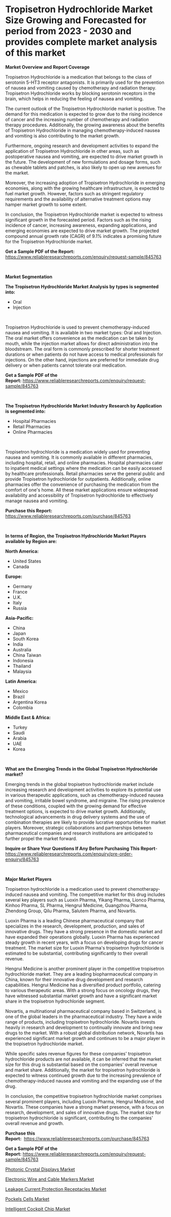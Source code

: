<p><h1>Tropisetron Hydrochloride Market Size Growing and Forecasted for period from 2023 - 2030 and provides complete market analysis of this market</h1></p><p><strong>Market Overview and Report Coverage</strong></p>
<p><p>Tropisetron Hydrochloride is a medication that belongs to the class of serotonin 5-HT3 receptor antagonists. It is primarily used for the prevention of nausea and vomiting caused by chemotherapy and radiation therapy. Tropisetron Hydrochloride works by blocking serotonin receptors in the brain, which helps in reducing the feeling of nausea and vomiting.</p><p>The current outlook of the Tropisetron Hydrochloride market is positive. The demand for this medication is expected to grow due to the rising incidence of cancer and the increasing number of chemotherapy and radiation therapy procedures. Additionally, the growing awareness about the benefits of Tropisetron Hydrochloride in managing chemotherapy-induced nausea and vomiting is also contributing to the market growth.</p><p>Furthermore, ongoing research and development activities to expand the application of Tropisetron Hydrochloride in other areas, such as postoperative nausea and vomiting, are expected to drive market growth in the future. The development of new formulations and dosage forms, such as chewable tablets and patches, is also likely to open up new avenues for the market.</p><p>Moreover, the increasing adoption of Tropisetron Hydrochloride in emerging economies, along with the growing healthcare infrastructure, is expected to fuel market growth. However, factors such as stringent regulatory requirements and the availability of alternative treatment options may hamper market growth to some extent.</p><p>In conclusion, the Tropisetron Hydrochloride market is expected to witness significant growth in the forecasted period. Factors such as the rising incidence of cancer, increasing awareness, expanding applications, and emerging economies are expected to drive market growth. The projected compound annual growth rate (CAGR) of 9.1% indicates a promising future for the Tropisetron Hydrochloride market.</p></p>
<p><strong>Get a Sample PDF of the Report:</strong> <a href="https://www.reliableresearchreports.com/enquiry/request-sample/845763">https://www.reliableresearchreports.com/enquiry/request-sample/845763</a></p>
<p>&nbsp;</p>
<p><strong>Market Segmentation</strong></p>
<p><strong>The Tropisetron Hydrochloride Market Analysis by types is segmented into:</strong></p>
<p><ul><li>Oral</li><li>Injection</li></ul></p>
<p>&nbsp;</p>
<p><p>Tropisetron Hydrochloride is used to prevent chemotherapy-induced nausea and vomiting. It is available in two market types: Oral and Injection. The oral market offers convenience as the medication can be taken by mouth, while the injection market allows for direct administration into the bloodstream. The oral form is commonly prescribed for shorter treatment durations or when patients do not have access to medical professionals for injections. On the other hand, injections are preferred for immediate drug delivery or when patients cannot tolerate oral medication.</p></p>
<p><strong>Get a Sample PDF of the Report:</strong>&nbsp;<a href="https://www.reliableresearchreports.com/enquiry/request-sample/845763">https://www.reliableresearchreports.com/enquiry/request-sample/845763</a></p>
<p>&nbsp;</p>
<p><strong>The Tropisetron Hydrochloride Market Industry Research by Application is segmented into:</strong></p>
<p><ul><li>Hospital Pharmacies</li><li>Retail Pharmacies</li><li>Online Pharmacies</li></ul></p>
<p>&nbsp;</p>
<p><p>Tropisetron hydrochloride is a medication widely used for preventing nausea and vomiting. It is commonly available in different pharmacies, including hospital, retail, and online pharmacies. Hospital pharmacies cater to inpatient medical settings where the medication can be easily accessed by healthcare professionals. Retail pharmacies serve the general public and provide Tropisetron hydrochloride for outpatients. Additionally, online pharmacies offer the convenience of purchasing the medication from the comfort of one's home. All these market applications ensure widespread availability and accessibility of Tropisetron hydrochloride to effectively manage nausea and vomiting.</p></p>
<p><strong>Purchase this Report:</strong>&nbsp; <a href="https://www.reliableresearchreports.com/purchase/845763">https://www.reliableresearchreports.com/purchase/845763</a></p>
<p>&nbsp;</p>
<p><strong>In terms of Region, the Tropisetron Hydrochloride Market Players available by Region are:</strong></p>
<p>
    <p> <strong> North America: </strong>
        <ul>
            <li>United States</li>
            <li>Canada</li>
        </ul>
        </p> 
    <p> <strong> Europe: </strong>
        <ul>
            <li>Germany</li>
            <li>France</li>
            <li>U.K.</li>
            <li>Italy</li>
            <li>Russia</li>
        </ul>
        </p> 
    <p> <strong> Asia-Pacific: </strong>
        <ul>
            <li>China</li>
            <li>Japan</li>
            <li>South Korea</li>
            <li>India</li>
            <li>Australia</li>
            <li>China Taiwan</li>
            <li>Indonesia</li>
            <li>Thailand</li>
            <li>Malaysia</li>
        </ul>
        </p> 
    <p> <strong> Latin America: </strong>
        <ul>
            <li>Mexico</li>
            <li>Brazil</li>
            <li>Argentina Korea</li>
            <li>Colombia</li>
        </ul>
        </p> 
    <p> <strong> Middle East & Africa: </strong>
        <ul>
            <li>Turkey</li>
            <li>Saudi</li>
            <li>Arabia</li>
            <li>UAE</li>
            <li>Korea</li>
        </ul>
    </p>
    </p>
<p>&nbsp;</p>
<p><strong>What are the Emerging Trends in the Global Tropisetron Hydrochloride market?</strong></p>
<p><p>Emerging trends in the global tropisetron hydrochloride market include increasing research and development activities to explore its potential use in various therapeutic applications, such as chemotherapy-induced nausea and vomiting, irritable bowel syndrome, and migraine. The rising prevalence of these conditions, coupled with the growing demand for effective treatment options, is expected to drive market growth. Additionally, technological advancements in drug delivery systems and the use of combination therapies are likely to provide lucrative opportunities for market players. Moreover, strategic collaborations and partnerships between pharmaceutical companies and research institutions are anticipated to further propel the market forward.</p></p>
<p><strong>Inquire or Share Your Questions If Any Before Purchasing This Report</strong>- <a href="https://www.reliableresearchreports.com/enquiry/pre-order-enquiry/845763">https://www.reliableresearchreports.com/enquiry/pre-order-enquiry/845763</a></p>
<p>&nbsp;</p>
<p><strong>Major Market Players</strong></p>
<p><p>Tropisetron hydrochloride is a medication used to prevent chemotherapy-induced nausea and vomiting. The competitive market for this drug includes several key players such as Luoxin Pharma, Yikang Pharma, Lionco Pharma, Kinhoo Pharma, SL Pharma, Hengrui Medicine, Guangzhou Pharma, Zhendong Group, Qilu Pharma, Salutem Pharma, and Novartis.</p><p>Luoxin Pharma is a leading Chinese pharmaceutical company that specializes in the research, development, production, and sales of innovative drugs. They have a strong presence in the domestic market and have expanded their operations globally. Luoxin Pharma has experienced steady growth in recent years, with a focus on developing drugs for cancer treatment. The market size for Luoxin Pharma's tropisetron hydrochloride is estimated to be substantial, contributing significantly to their overall revenue.</p><p>Hengrui Medicine is another prominent player in the competitive tropisetron hydrochloride market. They are a leading biopharmaceutical company in China, known for their innovative drug development and research capabilities. Hengrui Medicine has a diversified product portfolio, catering to various therapeutic areas. With a strong focus on oncology drugs, they have witnessed substantial market growth and have a significant market share in the tropisetron hydrochloride segment.</p><p>Novartis, a multinational pharmaceutical company based in Switzerland, is one of the global leaders in the pharmaceutical industry. They have a wide range of products, including tropisetron hydrochloride. Novartis invests heavily in research and development to continually innovate and bring new drugs to the market. With a robust global distribution network, Novartis has experienced significant market growth and continues to be a major player in the tropisetron hydrochloride market.</p><p>While specific sales revenue figures for these companies' tropisetron hydrochloride products are not available, it can be inferred that the market size for this drug is substantial based on the companies' overall revenue and market share. Additionally, the market for tropisetron hydrochloride is expected to witness continued growth due to the increasing prevalence of chemotherapy-induced nausea and vomiting and the expanding use of the drug.</p><p>In conclusion, the competitive tropisetron hydrochloride market comprises several prominent players, including Luoxin Pharma, Hengrui Medicine, and Novartis. These companies have a strong market presence, with a focus on research, development, and sales of innovative drugs. The market size for tropisetron hydrochloride is significant, contributing to the companies' overall revenue and growth.</p></p>
<p><strong>Purchase this Report:</strong>&nbsp;&nbsp;<a href="https://www.reliableresearchreports.com/purchase/845763">https://www.reliableresearchreports.com/purchase/845763</a></p>
<p></p>
<p><strong>Get a Sample PDF of the Report:</strong>&nbsp;<a href="https://www.reliableresearchreports.com/enquiry/request-sample/845763">https://www.reliableresearchreports.com/enquiry/request-sample/845763</a></p>
<p><p><a href="https://medium.com/@jerrodhilll68/photonic-crystal-displays-market-trends-forecast-and-competitive-analysis-to-2030-1015b652bdee">Photonic Crystal Displays Market</a></p><p><a href="https://medium.com/@royalhoeger626/electronic-wire-and-cable-markers-market-trends-and-market-analysis-forecasted-for-period-2023-2030-098c03b4d091">Electronic Wire and Cable Markers Market</a></p><p><a href="https://medium.com/@boydsmitham726/leakage-current-protection-receptacles-market-size-cagr-trends-2024-2030-95353d5f138e">Leakage Current Protection Receptacles Market</a></p><p><a href="https://medium.com/@joanacasper19/pockels-cells-market-analysis-and-sze-forecasted-for-period-from-2023-to-2030-cc5880a9f41e">Pockels Cells Market</a></p><p><a href="https://medium.com/@cierrahayes645/analyzing-intelligent-cockpit-chip-market-global-industry-perspective-and-forecast-2023-to-2030-223c22ecf20c">Intelligent Cockpit Chip Market</a></p></p>